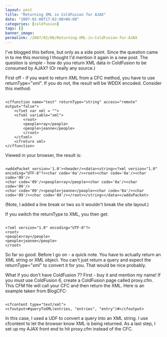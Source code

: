```yaml
---
layout: post
title: "Returning XML in ColdFusion for AJAX"
date: "2007-02-08T17:02:00+06:00"
categories: [coldfusion]
tags: []
banner_image: 
permalink: /2007/02/08/Returning-XML-in-ColdFusion-for-AJAX
---
```


I've blogged this before, but only as a side point. Since the question came in to me this morning I thought I'd mention it again in a new post. The question is simple - how do you return XML data in ColdFusion to be consumed by AJAX? (Or really any source.)
<!--more-->
First off - if you want to return XML from a CFC method, you have to use returnType="xml". If you do not, the result will be WDDX encoded. Consider this method:

<pre><code class="language-markup">
&lt;cffunction name="test" returnType="string" access="remote" output="false"&gt;
	&lt;cfset var xml = ""&gt;
	&lt;cfxml variable="xml"&gt;
		&lt;root&gt;
		&lt;people&gt;ray&lt;/people&gt;
		&lt;people&gt;jeanne&lt;/people&gt;
		&lt;/root&gt;
	&lt;/cfxml&gt;
	&lt;cfreturn xml&gt;
&lt;/cffunction&gt;
</code></pre>

Viewed in your browser, the result is:

<pre><code class="language-markup">
&lt;wddxPacket version='1.0'&gt;&lt;header/&gt;&lt;data&gt;&lt;string&gt;&lt;?xml version="1.0" encoding="UTF-8"?&gt;&lt;char code='0a'/&gt;&lt;root&gt;&lt;char code='0a'/&gt;&lt;char code='09'/&gt;
&lt;char code='09'/&gt;&lt;people&gt;ray&lt;/people&gt;&lt;char code='0a'/&gt;&lt;char code='09'/&gt;
&lt;char code='09'/&gt;&lt;people&gt;jeanne&lt;/people&gt;&lt;char code='0a'/&gt;&lt;char code='09'/&gt;&lt;char code='09'/&gt;&lt;/root&gt;&lt;/string&gt;&lt;/data&gt;&lt;/wddxPacket&gt;
</code></pre>

(Note, I added a line break or two so it wouldn't break the site layout.)

If you switch the returnType to XML, you then get:

<pre><code class="language-markup">
&lt;?xml version="1.0" encoding="UTF-8"?&gt;
&lt;root&gt;
&lt;people&gt;ray&lt;/people&gt;
&lt;people&gt;jeanne&lt;/people&gt;
&lt;/root&gt;
</code></pre>

So far so good. Before I go on - a quick note. You have to actually return an XML string or XML object. You can't just return a query and expect the returnType="xml" to convert it for you. That would be nice probably. 

What if you don't have ColdFusion 7? First - buy it and mention my name! If you must use ColdFusion 6, create a ColdFusion page called proxy.cfm. This CFM file will call your CFC and then return the XML. Here is an example taken from BlogCFC:

<pre><code class="language-markup">
&lt;cfcontent type="text/xml"&gt;	
&lt;cfoutput&gt;#queryToXML(entries, "entries", "entry")#&lt;/cfoutput&gt;
</code></pre>

In this case, I used a UDF to convert a query into an XML string. I use cfcontent to let the browser know XML is being returned. As a last step, I set up my AJAX front end to hit proxy.cfm instead of the CFC.